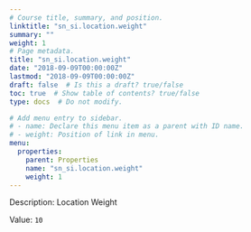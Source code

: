 ```yaml
---
# Course title, summary, and position.
linktitle: "sn_si.location.weight"
summary: ""
weight: 1
# Page metadata.
title: "sn_si.location.weight"
date: "2018-09-09T00:00:00Z"
lastmod: "2018-09-09T00:00:00Z"
draft: false  # Is this a draft? true/false
toc: true  # Show table of contents? true/false
type: docs  # Do not modify.

# Add menu entry to sidebar.
# - name: Declare this menu item as a parent with ID name.
# - weight: Position of link in menu.
menu:
  properties:
    parent: Properties
    name: "sn_si.location.weight"
    weight: 1
---
```


Description: Location Weight


Value: `10`